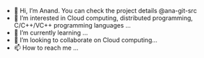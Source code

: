 - 👋 Hi, I’m Anand. You can check the project details @ana-git-src
- 👀 I’m interested in Cloud computing, distributed programming, C/C++/VC++ programming languages ...
- 🌱 I’m currently learning ...
- 💞️ I’m looking to collaborate on Cloud computing...
- 📫 How to reach me ...

<!---
ana-git-src/ana-git-src is a ✨ special ✨ repository because its `README.md` (this file) appears on your GitHub profile.
You can click the Preview link to take a look at your changes.
--->
